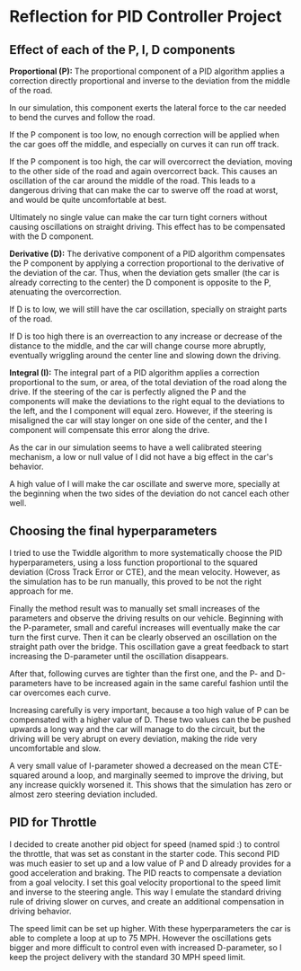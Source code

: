 # Reflection for PID Controller Project

## Effect of each of the P, I, D components 

**Proportional (P):** The proportional component of a PID algorithm applies a correction directly proportional and inverse to the deviation from the middle of the road.

In our simulation, this component exerts the lateral force to the car needed to bend the curves and follow the road. 

If the P component is too low, no enough correction will be applied when the car goes off the middle, and especially on curves it can run off track.

If the P component is too high, the car will overcorrect the deviation, moving to the other side of the road and again overcorrect back. This causes an oscillation of the car around the middle of the road. This leads to a dangerous driving that can make the car to swerve off the road at worst, and would be quite uncomfortable at best.

Ultimately no single value can make the car turn tight corners without causing oscillations on straight driving. This effect has to be compensated with the D component.

**Derivative (D):** The derivative component of a PID algorithm compensates the P component by applying a correction proportional to the derivative of the deviation of the car. Thus, when the deviation gets smaller (the car is already correcting to the center) the D component is opposite to the P, atenuating the overcorrection.

If D is to low, we will still have the car oscillation, specially on straight parts of the road.

If D is too high there is an overreaction to any increase or decrease of the distance to the middle, and the car will change course more abruptly, eventually wriggling around the center line and slowing down the driving.

**Integral (I):** The integral part of a PID algorithm applies a correction proportional to the sum, or area, of the total deviation of the road along the drive. If the steering of the car is perfectly aligned the P and the components will make the deviations to the right equal to the deviations to the left, and the I component will equal zero. However, if the steering is misaligned the car will stay longer on one side of the center, and the I component will compensate this error along the drive.

As the car in our simulation seems to have a well calibrated steering mechanism, a low or null value of I did not have a big effect in the car's behavior.

A high value of I will make the car oscillate and swerve more, specially at the beginning when the two sides of the deviation do not cancel each other well. 

## Choosing the final hyperparameters

I tried to use the Twiddle algorithm to more systematically choose the PID hyperparameters, using a loss function proportional to the squared deviation (Cross Track Error or CTE), and the mean velocity. However, as the simulation has to be run manually, this proved to be not the right approach for me.

Finally the method result was to manually set small increases of the parameters and observe the driving results on our vehicle. Beginning with the P-parameter, small and careful increases will eventually make the car turn the first curve. Then it can be clearly observed an oscillation on the straight path over the bridge. This oscillation gave a great feedback to start increasing the D-parameter until the oscillation disappears. 

After that, following curves are tighter than the first one, and the P- and D-parameters have to be increased again in the same careful fashion until the car overcomes each curve. 

Increasing carefully is very important, because a too high value of P can be compensated with a higher value of D. These two values can the be pushed upwards a long way and the car will manage to do the circuit, but the driving will be very abrupt on every deviation, making the ride very uncomfortable and slow.

A very small value of I-parameter showed a decreased on the mean CTE-squared around a loop, and marginally seemed to improve the driving, but any increase quickly worsened it. This shows that the simulation has zero or almost zero steering deviation included.

## PID for Throttle

I decided to create another pid object for speed (named spid :) to control the throttle, that was set as constant in the starter code. This second PID was much easier to set up and a low value of P and D already provides for a good acceleration and braking. The PID reacts to compensate a deviation from a goal velocity. I set this goal velocity proportional to the speed limit and inverse to the steering angle. This way I emulate the standard driving rule of driving slower on curves, and create an additional compensation in driving behavior.

The speed limit can be set up higher. With these hyperparameters the car is able to complete a loop at up to 75 MPH. However the oscillations gets bigger and more difficult to control even with increased D-parameter, so I keep the project delivery with the standard 30 MPH speed limit.
